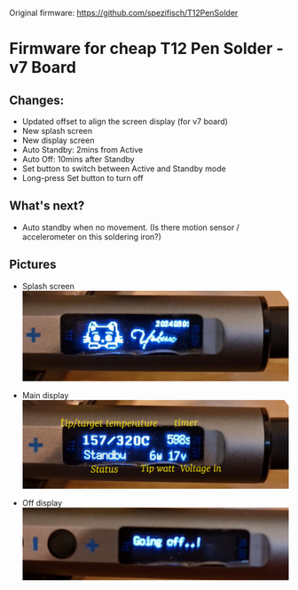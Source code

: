 Original firmware: https://github.com/spezifisch/T12PenSolder

# Firmware for cheap T12 Pen Solder - v7 Board

## Changes:
* Updated offset to align the screen display (for v7 board)
* New splash screen
* New display screen
* Auto Standby: 2mins from Active
* Auto Off: 10mins after Standby
* Set button to switch between Active and Standby mode
* Long-press Set button to turn off

## What's next?
* Auto standby when no movement. (Is there motion sensor / accelerometer on this soldering iron?)

## Pictures
* Splash screen
![Splash screen](./Splashscreen.jpg)

* Main display
![Main display](./Maindisplay.jpg)

* Off display
![Off display](./Offdisplay.jpg)
